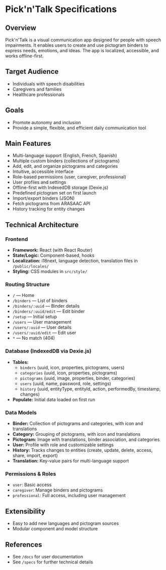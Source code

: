 # Pick'n'Talk Specifications

## Overview

Pick'n'Talk is a visual communication app designed for people with speech impairments. It enables users to create and use pictogram binders to express needs, emotions, and ideas. The app is localized, accessible, and works offline-first.

## Target Audience

- Individuals with speech disabilities
- Caregivers and families
- Healthcare professionals

## Goals

- Promote autonomy and inclusion
- Provide a simple, flexible, and efficient daily communication tool

## Main Features

- Multi-language support (English, French, Spanish)
- Multiple custom binders (collections of pictograms)
- Add, edit, and organize pictograms and categories
- Intuitive, accessible interface
- Role-based permissions (user, caregiver, professional)
- User profiles and settings
- Offline-first with IndexedDB storage (Dexie.js)
- Predefined pictogram set on first launch
- Import/export binders (JSON)
- Fetch pictograms from ARASAAC API
- History tracking for entity changes

## Technical Architecture

### Frontend

- **Framework:** React (with React Router)
- **State/Logic:** Component-based, hooks
- **Localization:** i18next, language detection, translation files in `/public/locales/`
- **Styling:** CSS modules in `src/style/`

### Routing Structure

- `/` — Home
- `/binders` — List of binders
- `/binders/:uuid` — Binder details
- `/binders/:uuid/edit` — Edit binder
- `/setup` — Initial setup
- `/users` — User management
- `/users/:uuid` — User details
- `/users/:uuid/edit` — Edit user
- `*` — No match (404)

### Database (IndexedDB via Dexie.js)

- **Tables:**
  - `binders` (uuid, icon, properties, pictograms, users)
  - `categories` (uuid, icon, properties, pictograms)
  - `pictograms` (uuid, image, properties, binder, categories)
  - `users` (uuid, name, password, role, settings)
  - `history` (uuid, entityType, entityId, action, performedBy, timestamp, changes)
- **Populate:** Initial data loaded on first run

### Data Models

- **Binder:** Collection of pictograms and categories, with icon and translations
- **Category:** Grouping of pictograms, with icon and translations
- **Pictogram:** Image with translations, binder association, and categories
- **User:** Profile with role and customizable settings
- **History:** Tracks changes to entities (create, update, delete, access, share, import, export)
- **Translation:** Key-value pairs for multi-language support

### Permissions & Roles

- `user`: Basic access
- `caregiver`: Manage binders and pictograms
- `professional`: Full access, including user management

## Extensibility

- Easy to add new languages and pictogram sources
- Modular component and model structure

## References

- See `/docs` for user documentation
- See `/specs` for further technical details

